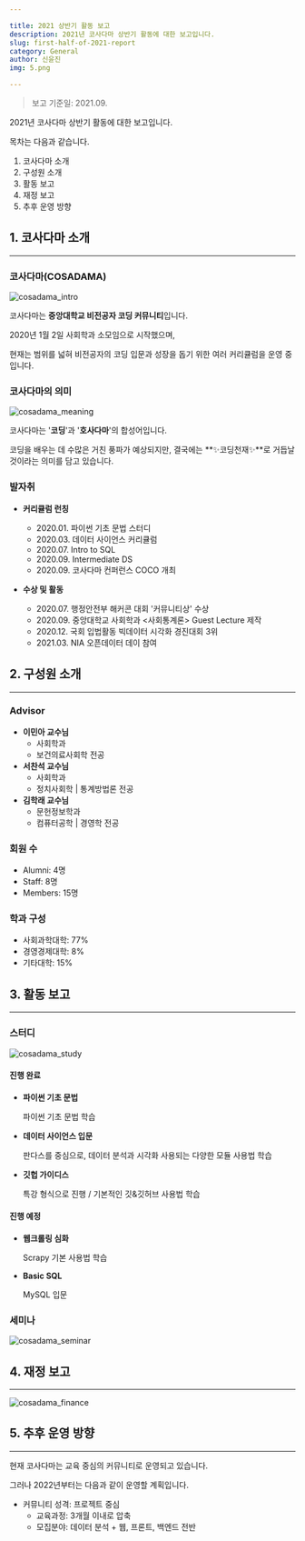 ```yaml
---

title: 2021 상반기 활동 보고
description: 2021년 코사다마 상반기 활동에 대한 보고입니다. 
slug: first-half-of-2021-report
category: General
author: 신윤진
img: 5.png

---
```


> 보고 기준일: 2021.09.



2021년 코사다마 상반기 활동에 대한 보고입니다.

목차는 다음과 같습니다.

1. 코사다마 소개
2. 구성원 소개
3. 활동 보고
4. 재정 보고
5. 추후 운영 방향





## 1. 코사다마 소개

---

### 코사다마(COSADAMA)

![cosadama_intro](/first-half-of-2021-report/1.png)

코사다마는 **중앙대학교 비전공자 코딩 커뮤니티**입니다.

2020년 1월 2일 사회학과 소모임으로 시작했으며,

현재는 범위를 넓혀 비전공자의 코딩 입문과 성장을 돕기 위한 여러 커리큘럼을 운영 중입니다.





### 코사다마의 의미

![cosadama_meaning](/first-half-of-2021-report/2.png)

코사다마는 '**코딩**'과 '**호사다마**'의 합성어입니다.

코딩을 배우는 데 수많은 거친 풍파가 예상되지만, 결국에는 **✨코딩천재✨**로 거듭날 것이라는 의미를 담고 있습니다.





### 발자취

- **커리큘럼 런칭**
  - 2020.01. 파이썬 기초 문법 스터디
  - 2020.03. 데이터 사이언스 커리큘럼
  - 2020.07. Intro to SQL
  - 2020.09. Intermediate DS
  - 2020.09. 코사다마 컨퍼런스 COCO 개최



- **수상 및 활동**
  - 2020.07. 행정안전부 해커콘 대회 '커뮤니티상' 수상
  - 2020.09. 중앙대학교 사회학과 <사회통계론> Guest Lecture 제작
  - 2020.12. 국회 입법활동 빅데이터 시각화 경진대회 3위
  - 2021.03. NIA 오픈데이터 데이 참여





## 2. 구성원 소개

---

### Advisor

- **이민아 교수님**
  - 사회학과
  - 보건의료사회학 전공
- **서찬석 교수님**
  - 사회학과
  - 정치사회학 | 통계방법론 전공
- **김학래 교수님**
  - 문헌정보학과
  - 컴퓨터공학 | 경영학 전공





### 회원 수

- Alumni: 4명
- Staff: 8명
- Members: 15명





### 학과 구성

- 사회과학대학: 77%
- 경영경제대학: 8%
- 기타대학: 15%





## 3. 활동 보고

---

### 스터디

![cosadama_study](/first-half-of-2021-report/3.png)

#### 진행 완료

- **파이썬 기초 문법**

  파이썬 기초 문법 학습

- **데이터 사이언스 입문**

  판다스를 중심으로, 데이터 분석과 시각화 사용되는 다양한 모듈 사용법 학습

- **깃헙 가이디스**

  특강 형식으로 진행 / 기본적인 깃&깃허브 사용법 학습

#### 진행 예정

- **웹크롤링 심화**

  Scrapy 기본 사용법 학습

- **Basic SQL**

  MySQL 입문





### 세미나

![cosadama_seminar](/first-half-of-2021-report/4.png)





## 4. 재정 보고

---

![cosadama_finance](/first-half-of-2021-report/5.png)





## 5. 추후 운영 방향

---

현재 코사다마는 교육 중심의 커뮤니티로 운영되고 있습니다.

그러나 2022년부터는 다음과 같이 운영할 계획입니다.

- 커뮤니티 성격: 프로젝트 중심
  - 교육과정: 3개월 이내로 압축
  - 모집분야: 데이터 분석 + 웹, 프론트, 백엔드 전반
